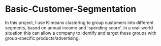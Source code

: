 # Basic-Customer-Segmentation  

In this project, I use K-means clustering to group customers into different segments, based on annual income and 'spending score'. In a real-world situation this can allow a company to identify and target these groups with group-specific products/advertising.  

